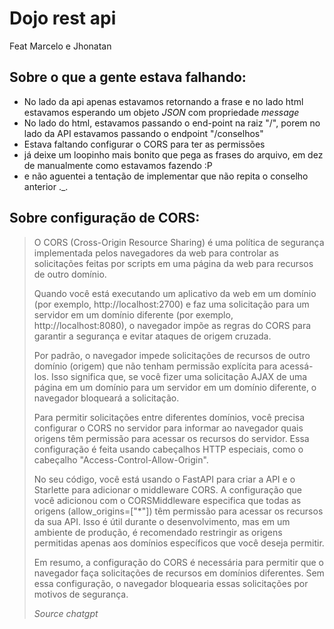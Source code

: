 # Dojo rest api
Feat Marcelo e Jhonatan

## Sobre o que a gente estava falhando:
- No lado da api apenas estavamos retornando a frase e no lado html estavamos esperando um objeto *JSON* com propriedade *message*
- No lado do html, estavamos passando o end-point na raiz "/", porem no lado da API estavamos passando o endpoint "/conselhos"
- Estava faltando configurar o CORS para ter as permissões
- já deixe um loopinho mais bonito que pega as frases do arquivo, em dez de manualmente como estavamos fazendo :P
- e não aguentei a tentação de implementar que não repita o conselho anterior ._.

## Sobre configuração de CORS:

> O CORS (Cross-Origin Resource Sharing) é uma política de segurança implementada pelos navegadores da web para controlar as solicitações feitas por scripts em uma página da web para recursos de outro domínio.
> 
>Quando você está executando um aplicativo da web em um domínio (por exemplo, http://localhost:2700) e faz uma solicitação para um servidor em um domínio diferente (por exemplo, http://localhost:8080), o navegador impõe as regras do CORS para garantir a segurança e evitar ataques de origem cruzada.
>
>Por padrão, o navegador impede solicitações de recursos de outro domínio (origem) que não tenham permissão explícita para acessá-los. Isso significa que, se você fizer uma solicitação AJAX de uma página em um domínio para um servidor em um domínio diferente, o navegador bloqueará a solicitação.
>
>Para permitir solicitações entre diferentes domínios, você precisa configurar o CORS no servidor para informar ao navegador quais origens têm permissão para acessar os recursos do servidor. Essa configuração é feita usando cabeçalhos HTTP especiais, como o cabeçalho "Access-Control-Allow-Origin".
>
>No seu código, você está usando o FastAPI para criar a API e o Starlette para adicionar o middleware CORS. A configuração que você adicionou com o CORSMiddleware especifica que todas as origens (allow_origins=["*"]) têm permissão para acessar os recursos da sua API. Isso é útil durante o desenvolvimento, mas em um ambiente de produção, é recomendado restringir as origens permitidas apenas aos domínios específicos que você deseja permitir.
>
>Em resumo, a configuração do CORS é necessária para permitir que o navegador faça solicitações de recursos em domínios diferentes. Sem essa configuração, o navegador bloquearia essas solicitações por motivos de segurança.
>
> *Source chatgpt*
